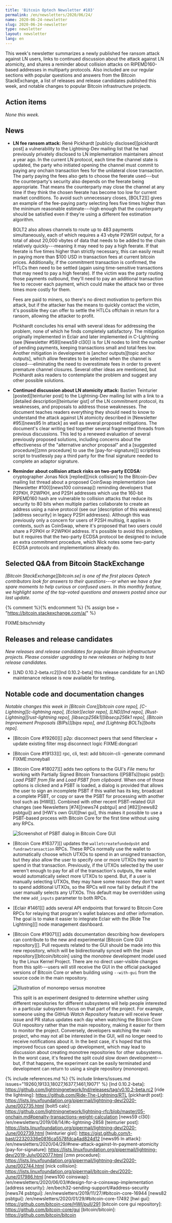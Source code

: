 ```yaml
---
title: 'Bitcoin Optech Newsletter #103'
permalink: /en/newsletters/2020/06/24/
name: 2020-06-24-newsletter
slug: 2020-06-24-newsletter
type: newsletter
layout: newsletter
lang: en
---
```

This week's newsletter summarizes a newly published fee ransom attack against
LN users, links to continued discussion about the attack against LN
atomicity, and shares a reminder about collision attacks on
RIPEMD160-based addresses in multiparty protocols.  Also included are
our regular sections with popular questions and answers from the Bitcoin
StackExchange, a list of releases and release candidates published this
week, and notable changes to popular Bitcoin infrastructure projects.

## Action items

*None this week.*

## News

- **LN fee ransom attack:** René Pickhardt [publicly
  disclosed][pickhardt post] a vulnerability to the Lightning-Dev
  mailing list that he had previously privately disclosed to LN
  implementation maintainers almost a year ago.  In the current LN
  protocol, each time the channel state is updated, the party who
  initiated opening the channel must commit to paying any onchain
  transaction fees for the unilateral close transaction.  The party
  paying the fees also gets to choose the feerate used---but the
  counterparty's security also depends on the feerate being appropriate.  That
  means the counterparty may close the channel at any time if they think
  the chosen feerate has become too low for current market conditions.
  To avoid such unnecessary closes, [BOLT2][] gives an example of the
  fee-paying party selecting fees five
  times higher than the minimum reasonable estimate---high enough that
  the counterparty should be satisfied even if they're using a
  different fee estimation algorithm.

    BOLT2 also allows channels to route up to 483 payments
    simultaneously, each of which requires a 43 vbyte P2WSH output, for
    a total of about 20,000 vbytes of data that needs to be added to the
    chain relatively quickly---meaning it may need to pay a high feerate.
    If that feerate is five times higher than strictly necessary, this
    can easily result in paying more than $100 USD in
    transaction fees at current bitcoin prices.  Additionally, if the commitment transaction is
    confirmed, the HTLCs then need to be settled (again using
    time-sensitive transactions that may need to pay a high feerate).
    If the victim was the party routing those payments outbound, they'll
    need to pay an additional transaction fee to recover each payment,
    which could make the attack two or three times more costly for them.

    Fees are paid to miners, so there's no direct motivation to perform
    this attack, but if the attacker has the means to quickly contact
    the victim, it's possible they can offer to settle the HTLCs
    offchain in return for a ransom, allowing the attacker to profit.

    Pickhardt concludes his email with several ideas for addressing the
    problem, none of which he finds completely satisfactory.  The
    mitigation originally implemented in Eclair and later implemented in
    C-Lightning (see [Newsletter #59][news59 cl30]) is for LN nodes to limit the
    number of pending payments, keeping transactions small and total
    fees low.  Another mitigation in development is [anchor
    outputs][topic anchor outputs], which allow feerates to be selected
    when the channel is closed---eliminating the need to overestimate
    fees in order to prevent premature channel closures.  Several other
    ideas are mentioned, but Pickhardt asks readers to contemplate the
    problem and suggest any other possible solutions.

- **Continued discussion about LN atomicity attack:** Bastien Teinturier
  [posted][teinturier post] to the Lightning-Dev mailing list with a
  link to a [detailed description][teinturier gist] of the LN commitment
  protocol, its weaknesses, and proposals to address those weaknesses.
  The document teaches readers everything they should need to know to
  understand the attack against LN atomicity described in [Newsletter
  #95][news95 ln attack] as well as several proposed mitigations.  The
  document's clear writing tied together several fragmented threads from
  previous discussions.  This led to a renewed evaluation of several
  previously proposed solutions, including concerns about the
  effectiveness of the "alternative anchor proposal" and a [suggested
  procedure][zmn procedure] to use the [pay-for-signature][] scriptless
  script to trustlessly pay a third party for the final signature needed
  to complete an adaptor signature.

- **Reminder about collision attack risks on two-party ECDSA:**
  cryptographer Jonas Nick [replied][nick collision] to the Bitcoin-Dev
  mailing list thread about a proposed CoinSwap implementation (see
  [Newsletter #100][news100 coinswap]) reminding developers that P2PKH,
  P2WPKH, and P2SH addresses which use the 160-bit RIPEMD160 hash are
  vulnerable to collision attacks that reduce its security to 80 bits
  when multiple parties collaborate to create an address using a naive
  protocol (see our [description of this weakness][address security]
  in legacy P2SH addresses).  Although this was previously only a
  concern for users of P2SH multisig, it applies in contexts, such as CoinSwap, where
  it's proposed that two users could share a P2PKH or P2WPKH address.
  It's possible to avoid this problem, but it requires that the
  two-party ECDSA protocol be designed to include an extra commitment
  procedure, which Nick notes some two-party ECDSA protocols and
  implementations already do.

## Selected Q&A from Bitcoin StackExchange

*[Bitcoin StackExchange][bitcoin.se] is one of the first places Optech
contributors look for answers to their questions---or when we have a
few spare moments to help curious or confused users.  In
this monthly feature, we highlight some of the top-voted questions and
answers posted since our last update.*

{% comment %}<!-- https://bitcoin.stackexchange.com/search?tab=votes&q=created%3a1m..%20is%3aanswer -->{%
endcomment %}
{% assign bse = "https://bitcoin.stackexchange.com/a/" %}

FIXME:bitschmidty

## Releases and release candidates

*New releases and release candidates for popular Bitcoin infrastructure
projects.  Please consider upgrading to new releases or helping to test
release candidates.*

- [LND 0.10.2-beta.rc2][lnd 0.10.2-beta] this release candidate for an
  LND maintenance release is now available for testing.

## Notable code and documentation changes

*Notable changes this week in [Bitcoin Core][bitcoin core repo],
[C-Lightning][c-lightning repo], [Eclair][eclair repo], [LND][lnd repo],
[Rust-Lightning][rust-lightning repo], [libsecp256k1][libsecp256k1 repo],
[Bitcoin Improvement Proposals (BIPs)][bips repo], and [Lightning
BOLTs][bolts repo].*

- [Bitcoin Core #19260][] p2p: disconnect peers that send filterclear + update existing filter msg disconnect logic FIXME:dongcarl

- [Bitcoin Core #19133][] rpc, cli, test: add bitcoin-cli -generate command FIXME:moneyball

- [Bitcoin Core #18027][] adds two options to the GUI's *File* menu for
  working with Partially Signed Bitcoin Transactions ([PSBTs][topic
  psbt]): *Load PSBT from file* and *Load PSBT from clipboard*.  When
  one of those options is clicked and a PSBT is loaded, a dialog is
  provided that allows the user to sign an incomplete PSBT if this
  wallet has its key, broadcast a complete PSBT, or copy or save the
  PSBT for processing with another tool such as [HWI][].  Combined with
  other recent PSBT-related GUI changes (see Newsletters [#74][news74
  psbtgui] and [#82][news82 psbtgui]) and [HWI's own GUI][hwi gui], this
  makes it possible to use a PSBT-based process with Bitcoin Core for
  the first time without using any RPCs.

    ![Screenshot of PSBT dialog in Bitcoin Core GUI](/img/posts/2020-06-psbt-dialog.png)

- [Bitcoin Core #16377][] updates the `walletcreatefundedpsbt` and
  `fundrawtransaction` RPCs.  These RPCs normally use the wallet to
  automatically choose which UTXOs to spend in an unsigned transaction,
  but they also allow the user to specify one or more UTXOs they want to
  spend in that transaction.  Previously, if the UTXOs selected by the
  user weren't enough to pay for all of the transaction's outputs, the
  wallet would automatically select more UTXOs to spend.  But, if a
  user is manually selecting UTXOs, they may have some reason they don't
  want to spend additional UTXOs, so the RPCs will now fail by default
  if the user manually selects any UTXOs.  This default may be overridden
  using the new `add_inputs` parameter to both RPCs.

- [Eclair #1461][] adds several API endpoints that forward to Bitcoin
  Core RPCs for relaying that program's wallet balances and other
  information.  The goal is to make it easier to integrate Eclair with
  the [Ride The Lightning][] node management dashboard.

- [Bitcoin Core #19071][] adds documentation describing how developers
  can contribute to the new and experimental [Bitcoin Core GUI
  repository][].  Pull requests related to the GUI should be made into
  this new repository, which will be bidirectionally synced with the
  [main repository][bitcoin/bitcoin] using
  the *monotree* development model used by the Linux Kernel Project.
  There are no direct user-visible changes from this split---users will
  still receive the GUI in the official packaged versions of Bitcoin Core or
  when building using `--with-gui` from the source code in the main
  repository.

    ![Illustration of monorepo versus monotree](/img/posts/2020-06-monorepo-vs-monotree.png)

    This split is an experiment designed to determine whether using
    different repositories for different subsystems will help people
    interested in a particular subsystem focus on that part of the
    project.  For example, someone using the GitHub *Watch Repository*
    feature will receive fewer issue and PR status updates each day when
    watching the Bitcoin Core GUI repository rather than the main
    repository, making it easier for them to monitor the project.
    Conversely, developers watching the main project, who may not all
    be interested in the GUI, will no longer need to receive
    notifications about it.  In the best case, it's hoped that this
    improved focus can speed up development, which may lead to
    discussion about creating monotree repositories for other subsystems.
    In the worst case, it's feared the split could slow down
    development---but, if that happens, the experiment can be easily
    terminated and development can return to using a single repository
    (*monorepo*).

{% include references.md %}
{% include linkers/issues.md issues="19260,19133,18027,16377,1461,19071" %}
[lnd 0.10.2-beta]: https://github.com/lightningnetwork/lnd/releases/tag/v0.10.2-beta.rc2
[ride the lightning]: https://github.com/Ride-The-Lightning/RTL
[pickhardt post]: https://lists.linuxfoundation.org/pipermail/lightning-dev/2020-June/002735.html
[bolt5 calc]: https://github.com/lightningnetwork/lightning-rfc/blob/master/05-onchain.md#penalty-transactions-weight-calculation
[news59 cl30]: /en/newsletters/2019/08/14/#c-lightning-2858
[teinturier post]: https://lists.linuxfoundation.org/pipermail/lightning-dev/2020-June/002739.html
[teinturier gist]: https://gist.github.com/t-bast/22320336e0816ca5578fdca4ad824d12
[news95 ln attack]: /en/newsletters/2020/04/29/#new-attack-against-ln-payment-atomicity
[pay-for-signature]: https://lists.linuxfoundation.org/pipermail/lightning-dev/2019-July/002077.html
[zmn procedure]: https://lists.linuxfoundation.org/pipermail/lightning-dev/2020-June/002744.html
[nick collision]: https://lists.linuxfoundation.org/pipermail/bitcoin-dev/2020-June/017986.html
[news100 coinswap]: /en/newsletters/2020/06/03/#design-for-a-coinswap-implementation
[address security]: /en/bech32-sending-support/#address-security
[news74 psbtgui]: /en/newsletters/2019/11/27/#bitcoin-core-16944
[news82 psbtgui]: /en/newsletters/2020/01/29/#bitcoin-core-17492
[hwi gui]: https://github.com/bitcoin-core/HWI/pull/291
[bitcoin core gui repository]: https://github.com/bitcoin-core/gui
[bitcoin/bitcoin]: https://github.com/bitcoin/bitcoin
